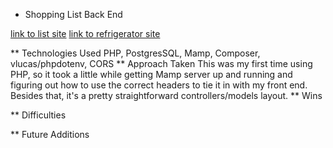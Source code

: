 * Shopping List Back End

[link to list site](https://shopping-back.herokuapp.com/list)
[link to refrigerator site](https://shopping-back.herokuapp.com/refrigerator)

** Technologies Used
PHP, PostgresSQL, Mamp, Composer,
vlucas/phpdotenv, CORS
** Approach Taken
This was my first time using PHP, so it took a little while getting Mamp server up and running and figuring out how to use the correct headers to tie it in with my front end.  Besides that, it's a pretty straightforward controllers/models layout.
** Wins

** Difficulties

** Future Additions
